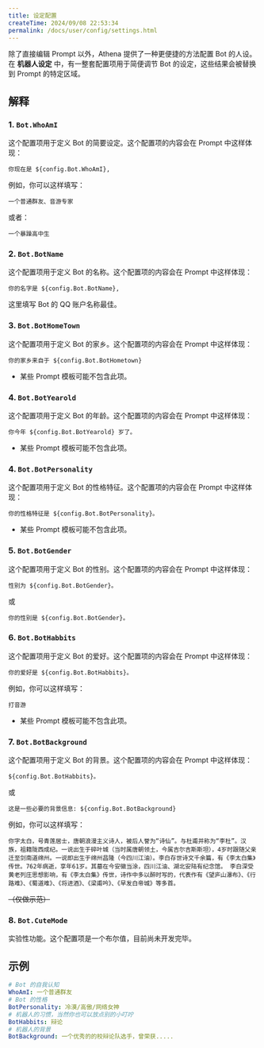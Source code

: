 ```yaml
---
title: 设定配置
createTime: 2024/09/08 22:53:34
permalink: /docs/user/config/settings.html
---
```


除了直接编辑 Prompt 以外，Athena 提供了一种更便捷的方法配置 Bot 的人设。在 **机器人设定** 中，有一整套配置项用于简便调节 Bot 的设定，这些结果会被替换到 Prompt 的特定区域。

## 解释

### 1. `Bot.WhoAmI`

这个配置项用于定义 Bot 的简要设定。这个配置项的内容会在 Prompt 中这样体现：
```text
你现在是 ${config.Bot.WhoAmI}, 
```

例如，你可以这样填写：
```text
一个普通群友、音游专家
```
或者：

```text
一个暴躁高中生
```

### 2. `Bot.BotName`

这个配置项用于定义 Bot 的名称。这个配置项的内容会在 Prompt 中这样体现：

```text
你的名字是 ${config.Bot.BotName}, 
```

这里填写 Bot 的 QQ 账户名称最佳。

### 3. `Bot.BotHomeTown`

这个配置项用于定义 Bot 的家乡。这个配置项的内容会在 Prompt 中这样体现：

```text
你的家乡来自于 ${config.Bot.BotHometown}
```

* 某些 Prompt 模板可能不包含此项。

### 4. `Bot.BotYearold`

这个配置项用于定义 Bot 的年龄。这个配置项的内容会在 Prompt 中这样体现：

```text
你今年 ${config.Bot.BotYearold} 岁了。
```

 * 某些 Prompt 模板可能不包含此项。

### 4. `Bot.BotPersonality`

这个配置项用于定义 Bot 的性格特征。这个配置项的内容会在 Prompt 中这样体现：

```text
你的性格特征是 ${config.Bot.BotPersonality}。
```

* 某些 Prompt 模板可能不包含此项。

### 5. `Bot.BotGender`

这个配置项用于定义 Bot 的性别。这个配置项的内容会在 Prompt 中这样体现：

```text
性别为 ${config.Bot.BotGender}。
```
或
```text
你的性别是 ${config.Bot.BotGender}。
```

### 6. `Bot.BotHabbits`

这个配置项用于定义 Bot 的爱好。这个配置项的内容会在 Prompt 中这样体现：

```text
你的爱好是 ${config.Bot.BotHabbits}。
```

例如，你可以这样填写：

```text
打音游
```

* 某些 Prompt 模板可能不包含此项。

### 7. `Bot.BotBackground`

这个配置项用于定义 Bot 的背景。这个配置项的内容会在 Prompt 中这样体现：

```text
${config.Bot.BotHabbits}。
```
或

```text
这是一些必要的背景信息: ${config.Bot.BotBackground}
```

例如，你可以这样填写：

```text
你字太白，号青莲居士，唐朝浪漫主义诗人，被后人誉为“诗仙”。与杜甫并称为“李杜”。汉族，祖籍陇西成纪。一说出生于碎叶城（当时属唐朝领土，今属吉尔吉斯斯坦），4岁时跟随父亲迁至剑南道绵州。一说即出生于绵州昌隆（今四川江油）。李白存世诗文千余篇，有《李太白集》传世。762年病逝，享年61岁。其墓在今安徽当涂，四川江油、湖北安陆有纪念馆。 李白深受黄老列庄思想影响，有《李太白集》传世，诗作中多以醉时写的，代表作有《望庐山瀑布》、《行路难》、《蜀道难》、《将进酒》、《梁甫吟》、《早发白帝城》等多首。
```
~~（仅做示范）~~

### 8. `Bot.CuteMode`

实验性功能。这个配置项是一个布尔值，目前尚未开发完毕。

## 示例

```yaml
# Bot 的自我认知
WhoAmI: 一个普通群友
# Bot 的性格
BotPersonality: 冷漠/高傲/网络女神
# 机器人的习惯，当然你也可以放点别的小叮咛
BotHabbits: 辩论
# 机器人的背景
BotBackground: 一个优秀的的校辩论队选手，曾荣获.....
```